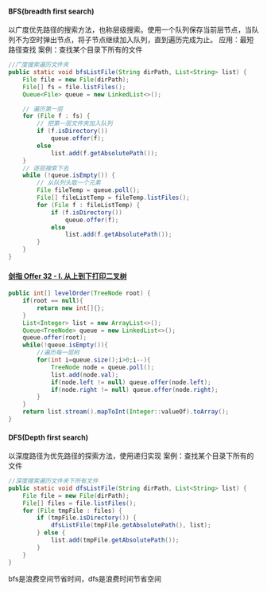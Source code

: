 #### BFS(breadth first search)

以广度优先路径的搜索方法，也称层级搜索。使用一个队列保存当前层节点，当队列不为空时弹出节点，将子节点继续加入队列，直到遍历完成为止。
应用：最短路径查找
案例：查找某个目录下所有的文件

```java
//广度搜索遍历文件夹
public static void bfsListFile(String dirPath, List<String> list) {
    File file = new File(dirPath);
    File[] fs = file.listFiles();
    Queue<File> queue = new LinkedList<>();

    // 遍历第一层
    for (File f : fs) {
        // 把第一层文件夹加入队列
        if (f.isDirectory())
            queue.offer(f);
        else
            list.add(f.getAbsolutePath());
    }
    // 逐层搜索下去
    while (!queue.isEmpty()) {
        // 从队列头取一个元素
        File fileTemp = queue.poll();
        File[] fileListTemp = fileTemp.listFiles();
        for (File f : fileListTemp) {
            if (f.isDirectory())
                queue.offer(f);
            else
                list.add(f.getAbsolutePath());
        }
    }
}
```

#### [剑指 Offer 32 - I. 从上到下打印二叉树](https://leetcode-cn.com/problems/cong-shang-dao-xia-da-yin-er-cha-shu-lcof/)

```java
public int[] levelOrder(TreeNode root) {
    if(root == null){
        return new int[]{};
    }
    List<Integer> list = new ArrayList<>();
    Queue<TreeNode> queue = new LinkedList<>();
    queue.offer(root);
    while(!queue.isEmpty()){
        //遍历每一层树
        for(int i=queue.size();i>0;i--){
            TreeNode node = queue.poll();
            list.add(node.val);
            if(node.left != null) queue.offer(node.left);
            if(node.right != null) queue.offer(node.right);
        }
    }
    return list.stream().mapToInt(Integer::valueOf).toArray();
}
```



#### DFS(Depth  first search)

以深度路径为优先路径的探索方法，使用递归实现
案例：查找某个目录下所有的文件

```java
//深度搜索遍历文件夹下所有文件
public static void dfsListFile(String dirPath, List<String> list) {
    File file = new File(dirPath);
    File[] files = file.listFiles();
    for (File tmpFile : files) {
        if (tmpFile.isDirectory()) {
            dfsListFile(tmpFile.getAbsolutePath(), list);
        } else {
            list.add(tmpFile.getAbsolutePath());
        }
    }
}
```

bfs是浪费空间节省时间，dfs是浪费时间节省空间
